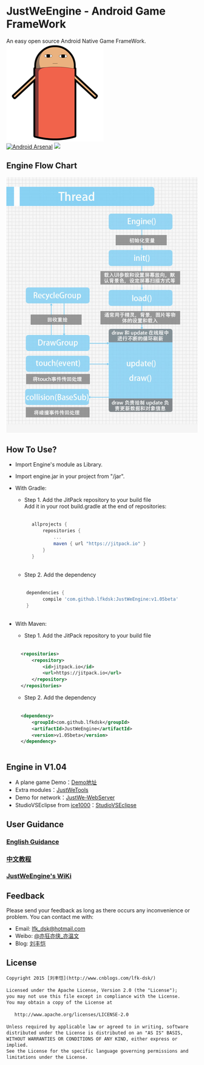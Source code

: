 # JustWeEngine - Android Game FrameWork  
An easy open source Android Native Game FrameWork.  
![logo](art/justwe.png)  
[![Android Arsenal](https://img.shields.io/badge/Android%20Arsenal-JustWeEngine-green.svg?style=true)](https://android-arsenal.com/details/1/2903) [![](https://jitpack.io/v/lfkdsk/JustWeEngine.svg)](https://jitpack.io/#lfkdsk/JustWeEngine)

## Engine Flow Chart  
![engine](art/engine.jpg)  
## How To Use?  
* Import Engine's module as Library.  
* Import engine.jar in your project from "/jar".    
* With Gradle:  
  * Step 1. Add the JitPack repository to your build file  
  Add it in your root build.gradle at the end of repositories:  
  
  ``` groovy  
  
    	allprojects {
			repositories {
				...
				maven { url "https://jitpack.io" }
			}
		}
   	
  ```
  
  * Step 2. Add the dependency  
  
  
  ``` groovy
  
      dependencies {
	        compile 'com.github.lfkdsk:JustWeEngine:v1.05beta'
	  }
		
  ```
* With Maven:  
  * Step 1. Add the JitPack repository to your build file  
  
  ``` xml
  
    <repositories>
		<repository>
		    <id>jitpack.io</id>
		    <url>https://jitpack.io</url>
		</repository>
	</repositories>
  
  ```
  
  * Step 2. Add the dependency  
  
  ``` xml
  	
    <dependency>
	    <groupId>com.github.lfkdsk</groupId>
	    <artifactId>JustWeEngine</artifactId>
	    <version>v1.05beta</version>
	</dependency>
	
  ```

## Engine in V1.04

* A plane game Demo：[Demo地址](https://github.com/lfkdsk/EngineDemo)  
* Extra modules：[JustWeTools](https://github.com/lfkdsk/JustWeTools)  
* Demo for network：[JustWe-WebServer](https://github.com/lfkdsk/JustWe-WebServer)  
* StudioVSEclipse from [ice1000](https://github.com/ice1000)：[StudioVSEclipse](https://github.com/ice1000/StudioVSEclipse)  

## User Guidance  

### [English Guidance](eng_info.md)

### [中文教程](info.md)  

### [JustWeEngine's WiKi](https://github.com/lfkdsk/JustWeEngine/wiki)

## Feedback    
Please send your feedback as long as there occurs any inconvenience or problem. You can contact me with:
* Email: lfk_dsk@hotmail.com  
* Weibo: [@亦狂亦侠_亦温文](http://www.weibo.com/u/2443510260)  
* Blog:  [刘丰恺](http://www.cnblogs.com/lfk-dsk/)  

## License

    Copyright 2015 [刘丰恺](http://www.cnblogs.com/lfk-dsk/)

    Licensed under the Apache License, Version 2.0 (the "License");
    you may not use this file except in compliance with the License.
    You may obtain a copy of the License at

       http://www.apache.org/licenses/LICENSE-2.0

    Unless required by applicable law or agreed to in writing, software
    distributed under the License is distributed on an "AS IS" BASIS,
    WITHOUT WARRANTIES OR CONDITIONS OF ANY KIND, either express or implied.
    See the License for the specific language governing permissions and
    limitations under the License.

